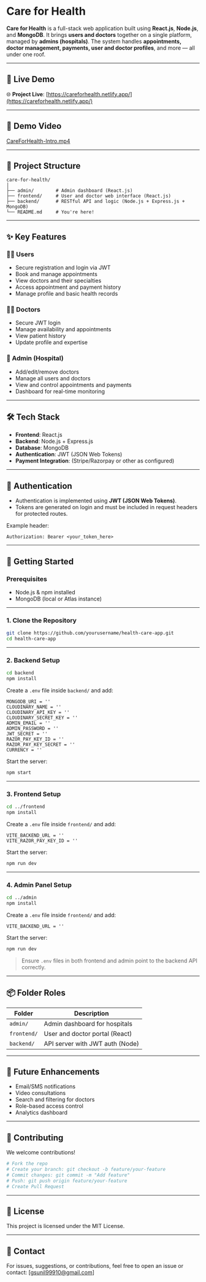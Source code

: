 # Care for Health

**Care for Health** is a full-stack web application built using **React.js**, **Node.js**, and **MongoDB**. It brings **users and doctors** together on a single platform, managed by **admins (hospitals)**. The system handles **appointments, doctor management, payments, user and doctor profiles**, and more — all under one roof.

---

## 🔗 Live Demo

🌐 **Project Live**: [https://careforhealth.netlify.app/](https://careforhealth.netlify.app/)  

---

## 🔗 Demo Video
[CareForHealth-Intro.mp4](https://github.com/user-attachments/assets/f7303038-cf65-4e4a-bd15-057a09341f16)


---

## 📁 Project Structure

```
care-for-health/
│
├── admin/        # Admin dashboard (React.js)
├── frontend/     # User and doctor web interface (React.js)
├── backend/      # RESTful API and logic (Node.js + Express.js + MongoDB)
└── README.md     # You're here!
```

---

## ✨ Key Features

### 🧑‍⚕️ Users
- Secure registration and login via JWT
- Book and manage appointments
- View doctors and their specialties
- Access appointment and payment history
- Manage profile and basic health records

### 👨‍⚕️ Doctors
- Secure JWT login
- Manage availability and appointments
- View patient history
- Update profile and expertise

### 🏥 Admin (Hospital)
- Add/edit/remove doctors
- Manage all users and doctors
- View and control appointments and payments
- Dashboard for real-time monitoring

---

## 🛠 Tech Stack

- **Frontend**: React.js
- **Backend**: Node.js + Express.js
- **Database**: MongoDB
- **Authentication**: JWT (JSON Web Tokens)
- **Payment Integration**: (Stripe/Razorpay or other as configured)

---

## 🔐 Authentication

- Authentication is implemented using **JWT (JSON Web Tokens)**.
- Tokens are generated on login and must be included in request headers for protected routes.

Example header:
```
Authorization: Bearer <your_token_here>
```

---

## 🚀 Getting Started

### Prerequisites
- Node.js & npm installed
- MongoDB (local or Atlas instance)

---

### 1. Clone the Repository

```bash
git clone https://github.com/yourusername/health-care-app.git
cd health-care-app
```

---

### 2. Backend Setup

```bash
cd backend
npm install
```

Create a `.env` file inside `backend/` and add:

```env
MONGODB_URI = ''
CLOUDINARY_NAME = ''
CLOUDINARY_API_KEY = ''
CLOUDINARY_SECRET_KEY = ''
ADMIN_EMAIL = ''
ADMIN_PASSWORD = ''
JWT_SECRET = ''
RAZOR_PAY_KEY_ID = ''
RAZOR_PAY_KEY_SECRET = ''
CURRENCY = ''
```

Start the server:
```bash
npm start
```

---

### 3. Frontend Setup

```bash
cd ../frontend
npm install
```

Create a `.env` file inside `frontend/` and add:

```env
VITE_BACKEND_URL = ''
VITE_RAZOR_PAY_KEY_ID = ''
```

Start the server:
```bash
npm run dev
```
---

### 4. Admin Panel Setup

```bash
cd ../admin
npm install
```

Create a `.env` file inside `frontend/` and add:

```env
VITE_BACKEND_URL = ''
```

Start the server:
```bash
npm run dev
```

> Ensure `.env` files in both frontend and admin point to the backend API correctly.

---

## 📦 Folder Roles

| Folder     | Description                       |
|------------|-----------------------------------|
| `admin/`   | Admin dashboard for hospitals     |
| `frontend/`| User and doctor portal (React)    |
| `backend/` | API server with JWT auth (Node)   |

---

## 🔮 Future Enhancements

- Email/SMS notifications
- Video consultations
- Search and filtering for doctors
- Role-based access control
- Analytics dashboard

---

## 🤝 Contributing

We welcome contributions!

```bash
# Fork the repo
# Create your branch: git checkout -b feature/your-feature
# Commit changes: git commit -m "Add feature"
# Push: git push origin feature/your-feature
# Create Pull Request
```

---

## 📄 License

This project is licensed under the MIT License.

---

## 📧 Contact

For issues, suggestions, or contributions, feel free to open an issue or contact: [gsunil99910@gmail.com]
